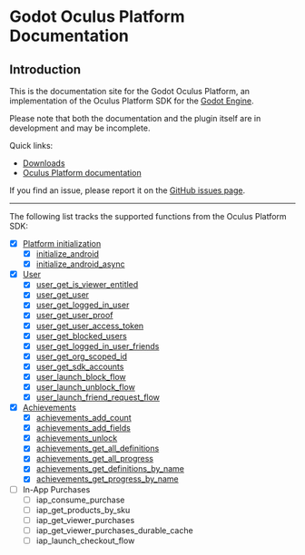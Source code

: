 # Godot Oculus Platform Documentation

## Introduction

This is the documentation site for the Godot Oculus Platform, an implementation of the Oculus Platform SDK for the [Godot Engine](https://godotengine.org).

Please note that both the documentation and the plugin itself are in development and may be incomplete.

Quick links:

- [Downloads](https://github.com/decacis/godot_oculus_platform/releases)
- [Oculus Platform documentation](https://developer.oculus.com/documentation/native/ps-platform-intro/)

If you find an issue, please report it on the [GitHub issues page](https://github.com/decacis/godot_oculus_platform/issues).

-----

The following list tracks the supported functions from the Oculus Platform SDK:

- [x] [Platform initialization](/godot_oculus_platform/functions/initialization/)
    * [x] [initialize_android](/godot_oculus_platform/functions/initialization/#initialize_android)
    * [x] [initialize_android_async](/godot_oculus_platform/functions/initialization/#initialize_android_async)
- [x] [User](/godot_oculus_platform/functions/user/)
    * [x] [user_get_is_viewer_entitled](/godot_oculus_platform/functions/user/#user_get_is_viewer_entitled)
    * [x] [user_get_user](/godot_oculus_platform/functions/user/#user_get_user)
    * [x] [user_get_logged_in_user](/godot_oculus_platform/functions/user/#user_get_logged_in_user)
    * [x] [user_get_user_proof](/godot_oculus_platform/functions/user/#user_get_user_proof)
    * [x] [user_get_user_access_token](/godot_oculus_platform/functions/user/#user_get_user_access_token)
    * [x] [user_get_blocked_users](/godot_oculus_platform/functions/user/#user_get_blocked_users)
    * [x] [user_get_logged_in_user_friends](/godot_oculus_platform/functions/user/#user_get_logged_in_user_friends)
    * [x] [user_get_org_scoped_id](/godot_oculus_platform/functions/user/#user_get_org_scoped_id)
    * [x] [user_get_sdk_accounts](/godot_oculus_platform/functions/user/#user_get_sdk_accounts)
    * [x] [user_launch_block_flow](/godot_oculus_platform/functions/user/#user_launch_block_flow)
    * [x] [user_launch_unblock_flow](/godot_oculus_platform/functions/user/#user_launch_unblock_flow)
    * [x] [user_launch_friend_request_flow](/godot_oculus_platform/functions/user/#user_launch_friend_request_flow)
- [x] [Achievements](/godot_oculus_platform/functions/achievements/)
    * [x] [achievements_add_count](/godot_oculus_platform/functions/achievements/#achievements_add_count)
    * [x] [achievements_add_fields](/godot_oculus_platform/functions/achievements/#achievements_add_fields)
    * [x] [achievements_unlock](/godot_oculus_platform/functions/achievements/#achievements_unlock)
    * [x] [achievements_get_all_definitions](/godot_oculus_platform/functions/achievements/#achievements_get_all_definitions)
    * [x] [achievements_get_all_progress](/godot_oculus_platform/functions/achievements/#achievements_get_all_progress)
    * [x] [achievements_get_definitions_by_name](/godot_oculus_platform/functions/achievements/#achievements_get_definitions_by_name)
    * [x] [achievements_get_progress_by_name](/godot_oculus_platform/functions/achievements/#achievements_get_progress_by_name)
- [ ] In-App Purchases
    * [ ] iap_consume_purchase
    * [ ] iap_get_products_by_sku
    * [ ] iap_get_viewer_purchases
    * [ ] iap_get_viewer_purchases_durable_cache
    * [ ] iap_launch_checkout_flow